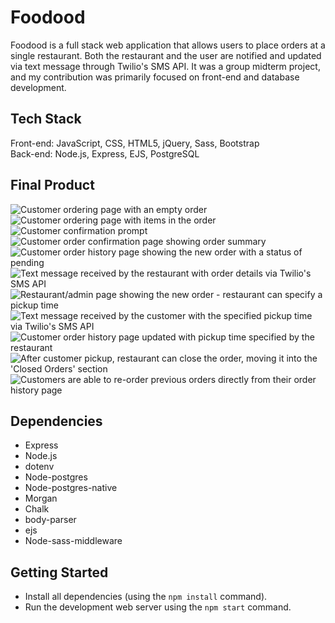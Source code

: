 # Foodood

Foodood is a full stack web application that allows users to place orders at a single restaurant. Both the restaurant and the user are notified and updated via text message through Twilio's SMS API. It was a group midterm project, and my contribution was primarily focused on front-end and database development. 

## Tech Stack

Front-end: JavaScript, CSS, HTML5, jQuery, Sass, Bootstrap <br/>
Back-end: Node.js, Express, EJS, PostgreSQL


## Final Product

![Customer ordering page with an empty order](https://github.com/shadeemerhi/foodood/blob/master/docs/orderpage_empty.png)
![Customer ordering page with items in the order](https://github.com/shadeemerhi/foodood/blob/master/docs/orderpage_full.png)
![Customer confirmation prompt](https://github.com/shadeemerhi/foodood/blob/master/docs/orderpage_confirm.png)
![Customer order confirmation page showing order summary](https://github.com/shadeemerhi/foodood/blob/master/docs/confirmation.png)
![Customer order history page showing the new order with a status of pending](https://github.com/shadeemerhi/foodood/blob/master/docs/orders_pending.png)
![Text message received by the restaurant with order details via Twilio's SMS API](https://github.com/shadeemerhi/foodood/blob/master/docs/text_rest.jpeg)
![Restaurant/admin page showing the new order - restaurant can specify a pickup time](https://github.com/shadeemerhi/foodood/blob/master/docs/admin_new.png)
![Text message received by the customer with the specified pickup time via Twilio's SMS API](https://github.com/shadeemerhi/foodood/blob/master/docs/text_rest.jpeg)
![Customer order history page updated with pickup time specified by the restaurant](https://github.com/shadeemerhi/foodood/blob/master/docs/orders-confirmed.png)
![After customer pickup, restaurant can close the order, moving it into the 'Closed Orders' section](https://github.com/shadeemerhi/foodood/blob/master/docs/admin-confirmed.png)
![Customers are able to re-order previous orders directly from their order history page](https://github.com/shadeemerhi/foodood/blob/master/docs/orders-reorder.png)


## Dependencies

- Express
- Node.js
- dotenv
- Node-postgres
- Node-postgres-native
- Morgan
- Chalk
- body-parser
- ejs
- Node-sass-middleware


## Getting Started

- Install all dependencies (using the `npm install` command).
- Run the development web server using the `npm start` command.

